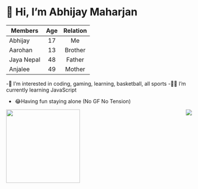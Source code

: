 <H1> 👋 Hi, I’m Abhijay Maharjan</H1>

| Members         | Age         | Relation  |
| ------------- |:-------------:| :--------:|
| Abhijay       | 17            |  Me       |
| Aarohan       | 13            | Brother   |
| Jaya Nepal    | 48            |  Father   |
| Anjalee       | 49            |  Mother   |


-🏀  I’m interested in coding, gaming, learning, basketball, all sports
-🧑‍💻 I’m currently learning JavaScript
- 😂Having fun staying alone (No GF No Tension)
<img align="left" width=200 height=200 src="https://frontofficesports.com/wp-content/uploads/2023/02/FOS-23-2.7-WNBA-Oakland-Expansion.jpg?quality=100">

<img align="right" src="https://wiximart.com/uploads/15634667933.png">


<!---
MaharjanAb/MaharjanAb is a ✨ special ✨ repository because its `README.md` (this file) appears on your GitHub profile.
You can click the Preview link to take a look at your changes.
--->


